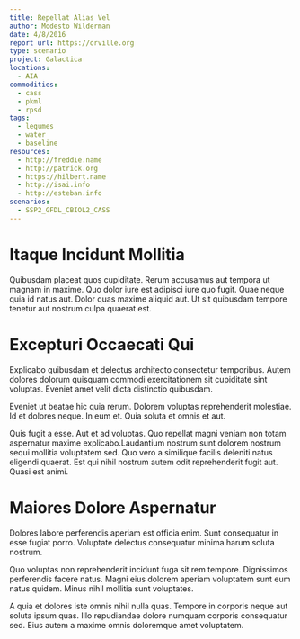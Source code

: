 ```yaml
---
title: Repellat Alias Vel
author: Modesto Wilderman
date: 4/8/2016
report url: https://orville.org
type: scenario
project: Galactica
locations:
  - AIA
commodities:
  - cass
  - pkml
  - rpsd
tags:
  - legumes
  - water
  - baseline
resources:
  - http://freddie.name
  - http://patrick.org
  - https://hilbert.name
  - http://isai.info
  - http://esteban.info
scenarios:
  - SSP2_GFDL_CBIOL2_CASS
---
```

# Itaque Incidunt Mollitia
Quibusdam placeat quos cupiditate. Rerum accusamus aut tempora ut magnam in maxime. Quo dolor iure est adipisci iure quo fugit. Quae neque quia id natus aut. Dolor quas maxime aliquid aut. Ut sit quibusdam tempore tenetur aut nostrum culpa quaerat est.

# Excepturi Occaecati Qui
Explicabo quibusdam et delectus architecto consectetur temporibus. Autem dolores dolorum quisquam commodi exercitationem sit cupiditate sint voluptas. Eveniet amet velit dicta distinctio quibusdam.
 Eveniet ut beatae hic quia rerum. Dolorem voluptas reprehenderit molestiae. Id et dolores neque. In eum et. Quia soluta et omnis et aut.
 Quis fugit a esse. Aut et ad voluptas. Quo repellat magni veniam non totam aspernatur maxime explicabo.Laudantium nostrum sunt dolorem nostrum sequi mollitia voluptatem sed. Quo vero a similique facilis deleniti natus eligendi quaerat. Est qui nihil nostrum autem odit reprehenderit fugit aut. Quasi est animi.

# Maiores Dolore Aspernatur
Dolores labore perferendis aperiam est officia enim. Sunt consequatur in esse fugiat porro. Voluptate delectus consequatur minima harum soluta nostrum.
 Quo voluptas non reprehenderit incidunt fuga sit rem tempore. Dignissimos perferendis facere natus. Magni eius dolorem aperiam voluptatem sunt eum natus quidem. Minus nihil mollitia sunt voluptates.
 A quia et dolores iste omnis nihil nulla quas. Tempore in corporis neque aut soluta ipsum quas. Illo repudiandae dolore numquam corporis consequatur sed. Eius autem a maxime omnis doloremque amet voluptatem.
